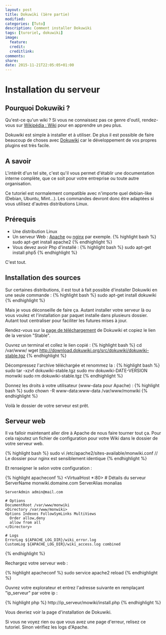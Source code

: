 ```yaml
---
layout: post
title: Dokuwiki (1ère partie)
modified:
categories: [Tuto]
description: Comment installer Dokuwiki
tags: [turoriel, dokuwiki]
image:
  feature:
  credit:
  creditlink:
comments:
share:
date: 2015-11-21T22:05:05+01:00
---
```


# Installation du serveur

## Pourquoi Dokuwiki ?

Qu'est-ce qu'un wiki ? Si vous ne connaissez pas ce genre d'outil, rendez-vous sur [Wikipédia : Wiki](https://fr.wikipedia.org/wiki/Wiki) pour en apprendre un peu plus. 

Dokuwiki est simple à installer et à utiliser. De plus il est possible de faire beaucoup de choses avec [Dokuwiki](https://www.dokuwiki.org/) car le développement de vos propres plugins est très facile.

## A savoir
L'intérêt d'un tel site, c'est qu'il vous permet d'établir une documentation interne complète, que ce soit pour votre entreprise ou toute autre organisation. 

Ce tutoriel est normalement compatible avec n'importe quel debian-like (Debian, Ubuntu, Mint...). Les commandes devront donc être adaptées si vous utilisez d'autres distributions Linux.

## Prérequis

 * Une distribution Linux
 * Un serveur Web : [Apache](http://www.apache.org/httpd) ou [nginx](http://nginx.org/) par exemple.
{% highlight bash %}
sudo apt-get install apache2
{% endhighlight %}
 * Vous devez avoir Php d'installé :
{% highlight bash %}
sudo apt-get install php5
{% endhighlight %}

C'est tout.

## Installation des sources

Sur certaines distributions, il est tout à fait possible d'installer Dokuwiki en une seule commande :
{% highlight bash %}
sudo apt-get install dokuwiki
{% endhighlight %}

Mais je vous déconseille de faire ça. Autant installer votre serveur là ou vous voulez et l'installation par paquet installe dans plusieurs dossier. Autant tout centraliser pour faciliter les futures mises à jour.

Rendez-vous sur la [page de téléchargement](http://download.dokuwiki.org/) de Dokuwiki et copiez le lien de la version "Stable". 

Ouvrez un terminal et collez le lien copié :
{% highlight bash %}
cd /var/www/
wget http://download.dokuwiki.org/src/dokuwiki/dokuwiki-stable.tgz
{% endhighlight %}

Décompressez l'archive téléchargée et renommez la :
{% highlight bash %}
sudo tar -xzvf dokuwiki-stable.tgz
sudo mv dokuwiki-DATE-VERSION monwiki
sudo rm dokuwiki-stable.tgz
{% endhighlight %}

Donnez les droits à votre utilisateur (www-data pour Apache) :
{% highlight bash %}
sudo chown -R www-data:www-data /var/www/monwiki
{% endhighlight %}

Voilà le dossier de votre serveur est prêt.

## Serveur web

Il va falloir maintenant aller dire à Apache de nous faire tourner tout ça. Pour cela rajoutez un fichier de configuration pour votre Wiki dans le dossier de votre serveur web.

{% highlight bash %}
sudo vi /etc/apache2/sites-available/monwiki.conf
// Le dossier pour nginx est sensiblement identique
{% endhighlight %}

Et renseigner le selon votre configuration :

{% highlight apacheconf %}
<VirtualHost *:80>
    # Détails du serveur
    ServerName monwiki.domaine.com
    ServerAlias monalias
    
    ServerAdmin admin@mail.com

    # Options
    DocumentRoot /var/www/monwiki
    <Directory /var/www/monwiki>
    Options Indexes FollowSymLinks MultiViews
      Order allow,deny
      allow from all
    </Directory>

    # Logs
    ErrorLog ${APACHE_LOG_DIR}/wiki_error.log
    CustomLog ${APACHE_LOG_DIR}/wiki_access.log combined

</VirtualHost>
{% endhighlight %}

Rechargez votre serveur web :

{% highlight apacheconf %}
sudo service apache2 reload
{% endhighlight %}

Ouvrez votre explorateur et entrez l'adresse suivante en remplaçant "ip_serveur" par votre ip :

{% highlight php %}
http://ip_serveur/mowiki/install.php
{% endhighlight %}

Vous devriez voir la page d'installation de Dokuwiki.

Si vous ne voyez rien ou que vous avez une page d'erreur, relisez ce tutoriel. Sinon vérifiez les logs d'Apache.
